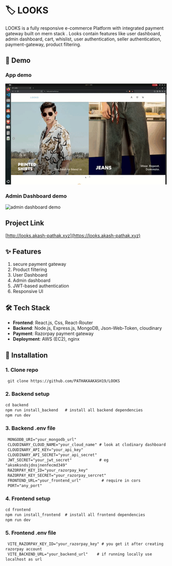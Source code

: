 # 🏷️ LOOKS
LOOKS is a fully responsive e-commerce Platform with integrated payment gateway built on mern stack . Looks contain features like user dashboard, admin dashboard, cart, whislist, user authentication, seller authentication, payment-gateway, product filtering.  


## 🎯 Demo

### App demo
![e-commerce-app demo](./frontend/public/Screencast%20from%202025-06-11%2014-45-54.gif)



### Admin Dashboard demo
![admin dashboard demo](./frontend/public/Screencast%20from%202025-06-11%2015-00-00.gif)



## Project Link
[http://looks.akash-pathak.xyz](https://looks.akash-pathak.xyz)


## ✨ Features

  1. secure payment gateway
  2. Product filtering
  3. User Dashboard
  4. Admin dashboard
  5. JWT-based authentication 
  6. Responsive UI


## 🛠️ Tech Stack
  
  - **Frontend**: React.js, Css, React-Router
  - **Backend**: Node.js, Express.js, MongoDB, Json-Web-Token, cloudinary  
  - **Payment**: Razorpay payment gateway
  - **Deployment**: AWS (EC2), nginx 


## 🚀 Installation
###  1. Clone repo
     git clone https://github.com/PATHAKAAKASH19/LOOKS

### 2.  Backend setup
    cd backend
    npm run install_backend   # install all backend dependencies
    npm run dev


### 3. Backend .env file
     MONGODB_URI="your_mongodb_url"
     CLOUDINARY_CLOUD_NAME="your_cloud_name" # look at clodinary dashboard
     CLOUDINARY_API_KEY="your_api_key"
     CLOUDINARY_API_SECRET="your_api_secret"
     JWT_SECRET="your_jwt_secret"            # eg "aksmksndsjdnsjnenfecmd349"
     RAZORPAY_KEY_ID="your_razorpay_key"
     RAZORPAY_KEY_SECRET="your_razorpay_sercret"
     FRONTEND_URL="your_frontend_url"         # require in cors  
     PORT="any_port"

### 4. Frontend setup
    cd frontend
    npm run install_frontend  # install all frontend dependencies
    npm run dev

### 5. Frontend .env file     
     VITE_RAZORPAY_KEY_ID="your_razorpay_key" # you get it after creating razorpay account
     VITE_BACKEND_URL="your_backend_url"    # if running locally use localhost as url
